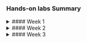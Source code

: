 ### Hands-on labs Summary

<details>
<summary>#### Week 1</summary>

0. AWS Academy Foundations course (includes some labs)
1. Setup your programming IDE with Visual Studio Code and learn it
2. Learn vs code and live share (remote pair programming)
3. Learn Git and GitHub

</details>

<details>
<summary>#### Week 2</summary>

0. AWS Academy Foundations course (includes some labs)
1. Clone and/or update our local course repository
2. Learn how to use SSH with GitHub.com
3. Learn how to create an AWS Ubuntu 22.04 server instance, with firewall and Elastic IP Address
4. Learn how to use SSH with your new AWS Ubuntu server instance
5. Learn how to use a local vs code with a remote cloud based Ubuntu server instance

</details>

<details>
<summary>#### Week 3</summary>

We have 25 short mini-tasks for week 3.  You will only get a pass or fail for today's lab sessions.  You do not need to do all of these mini-tasks to pass today's hands-on lab examination.

It is very important for you to work through these hands-on lab tasks, very slowly, so that you fully understand and and every command in detail.  If you need help, try asking ChatGPT and your study buddy for help, or ask Teacher Todd, if that does not help.

Please only copy and paste one command at a time, so that if there is an error, you know which statement caused the error.  Also, if you get an error, do the following:


```
# enable bash debugging mode for more verbose output
set -x

# then enter the command that caused the error

# disable bash debugging
set +x

# then email the error and debugging information to Todd.Booth@Ltu.se
```

<details>
<summary>Task 1 - Via local client vs code, open a remote Linux directory</summary>

You need to login to your AWS Academy account and start the lab.  It takes about two minutes for the Ubuntu server to start and become ready to accept SSH connections.

It is very IMPORTANT to understand that there are four types of shells that you will be working with, and you need to understand which one to use for a given problem.  If you use the wrong one for a given problem, the commands might not work.

1. Client - "external local bash shell"
2. Client - "vs code local shell"
3. Ubuntu - "external remote bash shell"
4. Ubuntu - "vs code remote bash shell"

Normally, you only need 2. and 4., so I suggest you try to avoid 1. and 3.  I suggest that in vs code, you do the following:

1. Start vs code
2. Open a local folder, ~/source (the vs code > menu > view > terminal will be a local (2. Client) shell)
3. Open a remote Ubuntu aws-academy folder, ~/source (the vs code > menu > view > terminal will be a local (4. Ubuntu) shell)

I suggest that you always keep the above folders and termials open and available, so you can quickly switch back and forth between the two shells you will be using all the time.

Here is how to start the four shells, if you need to:

1. Client - "external local bash shell": On Windows, after installing Git for Windows, you can use the Windows key and type "git", and choose "Git Bash". On MacOS, you can start a "terminal", and you'll have a zsh shell, but you can use that when I say "bash shell".
2. Client - "vs code local shell": After you start vs code, you can open a file or folder on your client.  I suggest that, from the client, you open the folder, "~/source", and always have it availabe to edit files.  Then when you choose menu > view > terminal, you will get a "vs code local shell".  On Windows, from that shell, you can type the command "code file" to open any file into the vs code editor.  Unfortunately on MacOS, I don't think that the "code file" command works. 
3. Ubuntu - "external remote bash shell": To get this shell you need to first get a 1. Client - "external local bash shell", and from that shell, do an "ssh aws-academy".
4. Ubuntu - "vs code remote bash shell": To get this shell you need to first get a 2. Client - "vs code local shell", and from that shell, do an "ssh aws-academy".

You need to read the following instructions very carefully so see which bash shell (1-4) you should enter the command from.  If something goes wrong, double check to see if you entered the commands in the right shell.

Start the following shell: 2. Client - "vs code local shell"

Verify that ssh is working, to connect to your aws-academy Ubuntu server.

```
ssh aws-academy

# If the above works, it will put you into an Ubuntu server bash shell.  If you want, you can exit the shell with the following command:
exit
```

If the above fails, verify that the SSH server is listening with the following command:

```
nping --tcp-connect -p 22 -c 1 -H {your_public_ip_address}
```

From your client, via vs code, open the directory /home/ubuntu on your Ubuntu server.

1. Start vs code
2. Click on the "><" symbol in the lower left of vs code.
3. Choose connect current window to host
4. Choose your aws-academy SSH config entry
5. Choose open folder
6. You can open the default directory, /home/ubuntu/

</details>

<details>
<summary>Task 2 - Create the user teacher_todd on your Linux server</summary>

Create the user teacher_todd on your Ubuntu server.

Use the following shell: 2. Client - "vs code local shell"

```
sudo adduser --disabled-password --gecos "" teacher_todd
```
Verify that the home directory was created.

```
ls -l /home/
```

</details>

<details>
<summary>Task 3 - Create your remote Linux directory structure</summary>

Create the Ubuntu directory structure

Use the following shell: 4. Ubuntu - "vs code remote bash shell"

It is normal to receive an error if the directory(s) already exist.
Enter the commands one at a time, so that you can see if there is an error.

```
# check if the directory exists
ls -l ~/source/secrets/ssh

# if it does not exist, create it
mkdir -p ~/source/secrets/ssh

# check if the director exists
ls -l ~/source/repos

# if it does not exist, create it
mkdir ~/source/repos

# check if the directory exists
ls -l ~/source/bin

# if if does not exist, create it
mkdir ~/source/bin
```

</details>

<details>
<summary>Task 4 - Copy your private key to your Ubuntu server</summary>

We will soon need to authenticate to GitHub from the Ubuntu server, so you need to copy your private key, from your client to your server.  

```
Use the following shell: 2. Client - "vs code local shell"

# change to your secrets/ssh directory
cd ~/source/secrets/ssh

# List the files
ls -l

# Copy your private key to the server, and place the file in source/secrets/ssh/.
# The "." is a shortcut, so that you don't need to type in the whole file name again
scp keypair_1001_rsa aws-academy:source/secrets/ssh/.
```
</details>

<details>
<summary>Task 5 - Create your Ubuntu server based .ssh/config file</summary>

Use the following shell: 4. Ubuntu - "vs code remote bash shell"

Do the following:

```
# Verify that the scp worked and copied the private key to your server
ls -l ~/source/secrets/ssh/*

# Change the private key permissions, to prevent other users on the Ubuntu from accesing your private key
chmod 600 ~/source/secrets/ssh/keypair_1001_rsa

# Look at the new permissions
ls -l ~/source/secrets/ssh/*

# Copy the following GitHub.com ssh configuration to your clipboard

# This is so that you can authenticate to GitHub
Host github.com
    HostName GitHub.Com
    User git 
    StrictHostKeyChecking no
    IdentityFile ~/source/secrets/ssh/keypair_1001_rsa


# Edit (or create) your ssh config file (and paste the above into it.  Then save the file.)
code ~/.ssh/config

# save the file (Ctrl+S)
```

</details>

<details>
<summary>Task 6 - Authenticate to GitHub.com</summary>
Use the following shell: 4. Ubuntu - "vs code remote bash shell"

Do the following:

```
# authenicate to github.com
ssh github.com 
```

If the above fails, try to debug it with the following extra debugging information:

```
# Double check the ssh config
cat ~/.ssh/config

# Double check if the keypair exists
ls -l ~/source/secrets/ssh/keypair_1001_rsa

# authenicate to github.com
ssh -v github.com 

# If you still have problems, make sure that the client and server private key is the same.
# On the client and server, output the MD5 hash and see if is the same value (just check the first and last three characters).  The MD5 hash will be the same, if the file is the same, and different if the file is different.  This MD5 hash is a great tool for security engineers.

# Here is the command from a git bash or bash shell:

md5sum ~/source/secrets/ssh/keypair_1001_rsa
```

If you can't figure out the problem, you can send Teacher Todd an email with the above extra debugging information and confirm that the md5 hash is the same.

</details>

<details>
<summary>Task 7 - Clone the a7011e repository to your Ubuntu Server</summary>

Use the following shell: 4. Ubuntu - "vs code remote bash shell"

You will need to clone or pull the latest changes, to your Ubuntu server, to get the public key, as follows:

Do the following:

```
# authenicate to github.com
ssh github.com 

cd ~/source/repos

# if you didn't do this before on the Ubuntu server, please do it now
git clone git@github.com:ToddBooth/a7011e.git

# if you did the clone in the past, you need to get the updates from time to time with the following:

# Note that for git pull to work, you need to be in the directory/repository, which you want to update.
cd ~/source/repos/a7011e
git pull
```
</details>

<details>
<summary>Task 8 - Add teacher_todd's public key to Todd's directory</summary>
Use the following shell: 4. Ubuntu - "vs code remote bash shell"

Add Teacher Todd's public key to the file named /home/teacher_todd/.ssh/authorized_keys

Teacher Todd's public key is found in ~/source/repos/a7011e/secrets/ssh/todd_2023-10-09_rsa.pub

You can do the above with the following commands:

```
# using ~teacher_todd will refer to user teacher_todd's home directory, which is /home/teacher_todd

# verify that the user exists
grep teacher_todd /etc/passwd

# create the .ssh directory
sudo mkdir ~teacher_todd/.ssh

# change the .ssh directory permissions
sudo chmod 700 ~teacher_todd/.ssh

# change the .ssh directory owners
sudo chown teacher_todd:teacher_todd ~teacher_todd/.ssh

# append the public key to the authorized_keys file
sudo rm ~teacher_todd/.ssh/authorized_keys
sudo cat ~/source/repos/a7011e/secrets/ssh/todd_2023-10-09_rsa.pub | sudo tee -a ~teacher_todd/.ssh/authorized_keys

# see if the destination file exists
sudo ls -l ~teacher_todd/.ssh/authorized_keys

# change the file owner
sudo chown teacher_todd:teacher_todd ~teacher_todd/.ssh/authorized_keys

# change the file permissions so that only the user ubuntu can read and write to the file
sudo chmod 600 ~teacher_todd/.ssh/authorized_keys

# look at the owner permission results (rw for just the owner)
sudo ls -l ~teacher_todd/.ssh/authorized_keys
```
</details>

<details>
<summary>Task 9 - Add teacher_todd to visudo</summary>

Updating vidsudo will allow Teacher Todd to have escalated rights, such as the power of sudo.
Please add teacher_todd to the sudo group, with the command add_sudo.sh.

```
# if needed, authenticate to GitHub
ssh github.com

# make sure that you have the latest version of the respository
cd ~/source/repos/a7011e
git pull

# change the script permissions to allow execution
chmod +x ~/source/repos/a7011e/bin/add_sudo.sh

# execute the script
sudo ~/source/repos/a7011e/bin/add_sudo.sh
```

</details>

<details>
<summary>Task 10 - Update your path, to include your local scripts.</summary>

Add the following paths to the Ubuntu PATH environment variable, via the .bashrc file

```
# add ~/source/bin/ and ~/source/secrets/bin/ to the PATH
echo 'export PATH=$PATH:~/source/bin/:~/source/secrets/bin/' >> ~/.bashrc
```

```
# Source .bashrc so that it takes effect immediately
source ~/.bashrc
```

```
# Verify that the directories were added to your path
echo $PATH
```

</details>

<details>
<summary>Task 11 - Install nmap on the Ubuntu server</summary>

Nmap includes the command nping, which is very helpful for security and network troubleshooting.

```
# Install nmap on the Ubuntu server
sudo apt update
sudo apt install -y nmap
```
</details>

<details>
<summary>Task 12 - Verify that the Ubuntu server is listening on port 22</summary>

Verify that the Ubuntu server is listening on port 22.  Since you are on the server, you will use the loopback interface, 127.0.0.1.

```
# test the port
nping --tcp-connect -p 22 -c 1 -H 127.0.0.1

# look for a "success", not a "failure"
```

</details>

<details>
<summary>Task 13 - Check if the Ubuntu server is listening on port 22 another way</summary>

```
# Execute the following and look for 0.0.0.0:22, which means the Ubuntu sever is listening on all IPv4 IP addresses
ss -tln
```

</details>

<details>
<summary>Task 14 - Use grep to make it easier to find text, in the output of "ss -tunl"</summary>

```
# Execute the following and look for 0.0.0.0:22, which means the Ubuntu sever is listening on alll IPv4 IP addresses
ss -tln | grep 0.0.0.0:22

# The output should only include the fact that the server is listening on port 22, on all IPv4 IP addresses (0.0.0.0)
```
</details>

<details>
<summary>Task 15 - Add a firewall rule to allow traffic from anywhere</summary>

Add a new rule to your AWS default security group firewall, to also allow traffic to port 61233, from anywhere

1. Login the web based AWS Management Console
2. Chose the EC2 service
3. On the left click on Instances > Instances
4. Click on your "Instance ID" blue link
5. Click below on the "Security" tab
6. Click below on your firewall (Security groups > sg-xxx blue link)
7. Click on the lower right "Edit inbound rules"
8. Click on the left left "Add rule"
9. Leave the "Type" to "Custom TCP"
10. Change "Port range" from "0" to "61233"
11. In the "Source Info" column, at the bottom, where it says "Custom", leave that and in the box to the right enter, "0.0.0.0/0".
12. In the "Description - optional", enter "SSH from anywhere to port 61233"
13. In the bottom right, choose "Save rules"

</details>

<details>
<summary>Task 16 - Change the OpenSSH server to listen on port 61233</summary>

By default, the SSH Servers listen for incoming connections on port 22.
As Teacher Todd said in class there are millions of robots trying to hack into SSH Servers on port 22.
So, to protect our IT Infrastructure, you should change the listening port, to something other than port 22.
In this task, you will have the server listen on port 61233.
If we make a mistake, we might lock ourselves out of the server, which makes is difficult to solve the problem.

So, we will still listen on port 22, but we will change is to ALSO listen on port 61233.
After we get port 61233 working, we will change it to stop listening on port 22.

```
# Do the following from the Ubuntu shell (vs code > connect to aws-academy > menu > view > terminal)

# change to your home directory
cd

# cp the ssh configuration file locally, so that you can edit it
cp /etc/ssh/sshd_config .

# verify that the file was copied
ls -l sshd_config

# look for the Port commands in the configuration file
grep Port sshd_config

# The output should be the following:
#Port 22
#GatewayPorts no

# There are two ways to edit the file, via an interactive editor or via a non-interactive command.

# DevSecOps is all about automation of security controls, so we'll use the non-ineractive command strategy.

# Here is a script to provide a solution

# Be sure to just copy and paste one line at a time, which makes troubleshooting must easier

# set a variable with the file name, to simplify the script
file='/etc/ssh/sshd_config'

# create a backup of the original file, which is a good practice
sudo cp $file $file.bkup

# make sure that the backup was created
ls -l ${file}*

# Change the "#Port 22", from being a comment to being an actual configuration line
sudo sed -i '/^#Port 22/s/^#//' $file

# Add the "Port 61233", after the "Port 22" line
sudo sed -i '/^Port 22/a Port 61233' $file

# Compare the new file with the backup file
diff $file $file.bkup

# Grep for the lines with "Port" in them, which is another way to check if the changes worked
grep Port $file
```
</details>

<details>
<summary>Task 17 - Restart the SSH to listen on port 61233</summary>

If we just change the SSH configuration file, it will not take immediate effect.

```
# First, let's see what ports that the SSH server is listening on, but just for IPv4
ss -tln | grep 0.0.0.0:22
ss -tln | grep 0.0.0.0:61233

# From the above, you see that it is listening on port 22, but not 61233

# We could reboot the server to have the changes, but that it not a good solution, since there is no need to reboot the server, which can cause other problems if the server is in use.  So, we will just restart the SSH service.

# You should not, but there is always a possibility that you will lose your ssh connections to the server, so it is a good practice to save any vs code Ubuntu server files

# We need to precede the following command with "sudo" since this is a privileged command.
sudo systemctl restart ssh

# Then let's check again, which ports the SSH server is listening on
ss -tln | grep 0.0.0.0:22
ss -tln | grep 0.0.0.0:61233

# You should see the following output (without the #):
# LISTEN 0      128          0.0.0.0:22         0.0.0.0:*
# LISTEN 0      128          0.0.0.0:61233      0.0.0.0:*
```
</details>

<details>
<summary>Task 18 - Test ssh to the new port and use it, if it works</summary>
Now we will test ssh'ing to the new port 61233.

Use the shell Client - "vs code local shell"

You need to modify your local client's ssh config file.

However, do not just change the existing stanza port number from 22 to 61233.
Instead create a brand new stanza, so that you have the old and new stanzas, as follows:

```
# ~/.ssh/config

Host aws-academy
	HostName 54.205.197.xx
	User ubuntu
    Port 22
    StrictHostKeyChecking no
    IdentityFile ~/source/secrets/ssh/labsuser.pem

Host aws-academy-61233
	HostName 54.205.197.xx
	User ubuntu
    Port 61233
    StrictHostKeyChecking no
    IdentityFile ~/source/secrets/ssh/labsuser.pem

# This is so that you can authenticate to GitHub
Host github.com
    HostName GitHub.Com
    User git 
    StrictHostKeyChecking no
    IdentityFile ~/source/secrets/ssh/keypair_1001_rsa
```

Now let's test the new server port

```
# Verify that the server is listening and that we can get past the firewall
nping --tcp-connect -p 61233 -c 1 -H {your_ubuntu_ip_address}
```

Look for a "success" and not a "failure" in the previous command.  If you get a "failure", please double check your AWS firewall (Instance security group).

```
# verify that ssh works from the client to aws-academy-61233
ssh aws-academy-61233

# If the above works, remove the port 22 from the ssh configuration file
# However, first save your files in vs code with Menu > File > Save All (or Save)

file='/etc/ssh/sshd_config'
sudo sed -i 's/^Port 22/#&/' $file

# Verify that the server will still listen on port 61233
grep Port $file

# Restart the ssh service
sudo systemctl restart ssh

# Execute the following and look for 0.0.0.0:xx, to see which ports the Ubuntu sever is listening on, for all IPv4 IP addresses.  It should now only listen on port 61233
ss -tln | grep 0.0.0.0:22
ss -tln | grep 0.0.0.0:61233

# You can now exit the Ubuntu shell and return to your local client shell
exit

# Verify that you can no longer reach port 22
nping --tcp-connect -p 22 -c 1 -H {your_ubuntu_ip_address}

# Verify that you can now ssh in, with the new ssh configuration entry
ssh aws-academy-61233
```

If the above works, change your local client ~/.ssh/config file to the following.  You will remove the test "aws-academy-61233", and change the "aws-academy" port to 61233.  Then you can just use "ssh aws-academy" and "vs code" connect to "aws-academy", which seems more natural.
```
# ~/.ssh/config

Host aws-academy
	HostName 54.205.197.xx
	User ubuntu
    Port 61233
    StrictHostKeyChecking no
    IdentityFile ~/source/secrets/ssh/labsuser.pem

# This is so that you can authenticate to GitHub
Host github.com
    HostName GitHub.Com
    User git 
    StrictHostKeyChecking no
    IdentityFile ~/source/secrets/ssh/keypair_1001_rsa
```
</details>

<details>
<summary>Task 19 - Test accessing the remote Ubuntu server, via the local vs code client</summary>

Previously, you used vs code to connect to the remote Ubuntu server, via port 22.  Now, you will verify that you can use vs code to connect the Ubuntu server via port 61233.  

1. First close the previous vs code window which connects to the old aws-academy .ssh config stanza.
2. Then click on the lower left (<>)
3. Then choose "Connect to Host"
4. Choose "aws-academy" (which should use the new port 61233)
5. Open the folder "/home/ubuntu/source".

</details>

<details>
<summary>Task 20 - Create a bash script to help perform AWS authentication</summary>

Use the following shell: 4. Ubuntu - "vs code remote bash shell"

Create a bash_init.sh script in ~/source/secrets/bash_init.sh and put in your AWS credentials

```
#!/bin/bash

# ~/.bashrc for linux and MacOS
# ~/.bash_profile for Windows GitBash

export HISTCONTROL=$HISTCONTROL:ignorespace
alias a="alias"

# function
# With this function you can just write "push" from your repo home directory, to do the following:
# git add .; git commit -m "commit message which is an argument"; git commit
push() 
{
  git add .
  if [ "$1" ]; then
    echo "You provided a commit argument: $1"
    git commit -m "$1"
  else
    git commit -m "unnamed_commit"
  fi
  git push
}

# Course information
export COURSE="a7011e"

# Student information (change it to your own information)
export STUDENT_NAME="Teacher Todd"
export STUDENT_ID="todboo-7"

# git and GitHub Configuration (change it to your own information)
export GITHUB_USERNAME="ToddBooth"
export GITHUB_EMAIL="todd.booth@ltu.se"

git config --global user.name $GITHUB_USERNAME
git config --global user.email $GITHUB_EMAIL
git config --global init.defaultBranch main
git config --global url."git@github.com:".insteadOf "https://github.com/"
git config --global core.autocrlf input
git config --global core.eol lf
git config --global push.default current

# AWS Academy
# Every time you restart your AWS Academy lab, you need to copy your own three credentials from:
# Modules > AWS Academy Learner Lab > Launch AWS Academy Learner Lab > "AWS Details" > "AWS CLI" > "Show", but don't copy the 1st line "[default]", to the following script:

# Copy to here from AWS Academy, after every lab restart, to gain access to the AWS cli credentials
aws_access_key_id=ASIAXB75xxxx
aws_secret_access_key=abCP3zWQc//UkshCRhRWVLuxxxx
aws_session_token=FwoGZXIvYXdzEAYaDFaGQYkDUjfwXYxxxx

# Then my following script commands will export the environment variables from the above, into the right names
export AWS_ACCESS_KEY_ID="$aws_access_key_id"
export AWS_SECRET_ACCESS_KEY="$aws_secret_access_key"
export AWS_SESSION_TOKEN="$aws_session_token"
export AWS_DEFAULT_REGION='us-east-1'

 # You should then remove the unused environment variables
 unset aws_access_key_id
 unset aws_secret_access_key
 unset aws_session_token
```

Now change the script to be executable, and restrict the permissions:

```
chmod 700 ~/source/secrets/bash_init.sh
```

Now edit the file and add your AWS Academy credentials (if you have not already done this)
Modules > AWS Academy Learner Lab > Launch AWS Academy Learner Lab > "AWS Details" > "AWS CLI" > "Show", but don't copy the 1st line "[default]", to the following script:
```
code ~/source/secrets/bash_init.sh
```

Now execute the script
```
~/source/secrets/bash_init.sh
```
</details>

<details>
<summary>Task 21 - Install the AWS cli</summary>

Use the following shell: 4. Ubuntu - "vs code remote bash shell"

It can take hours and hours to implement IT Infrastructure Security, so the new trend is DevSecOps, which puts a big emphasis on automation.  One way to configure AWS public security controls, is by using a web browser and pointing and clicking, but that can take hours, so in this course you will learn DevSecOps automation, via bash scripts and via Python scripts.  To use the AWS cli via bash scripts, you need to first install the AWS cli on your Ubuntu server, which you will do now.

```
sudo apt install -y awscli
```

Now check if your AWS credentials have been set.
```
aws configure list
```

You should see something like the following:

```
Name                    Value             Type    Location
      ----                    -----             ----    --------
   profile                <not set>             None    None
access_key     ****************GMPH              env    
secret_key     ****************Pf9X              env    
    region                us-east-1              env    AWS_DEFAULT_REGION
```
</details>

<details>
<summary>Task 22 - Test AWS cli authentication</summary>

Use the following shell: 4. Ubuntu - "vs code remote bash shell"

Based on the above tasks, you should now be able to authenticate to the AWS Academy and run AWS cli commands.  We will test that now.

Run a simple test, to list your AWS S3 buckets.  You should not have any, so you will get no output.  However, if you can't authenticate, you will get an error message, like the following:

"An error occurred (ExpiredToken) when calling the ListBuckets operation: The provided token has expired."
```
# List your AWS s3 buckets, if you have any they will be listed (otherwise no output which is fine).
aws s3 ls
```
</details>

<details>
<summary>Task 23 - Create an AWS s3 bucket, from the AWS cli</summary>

Use the following shell: 4. Ubuntu - "vs code remote bash shell"

We will now use the AWS cli, to create an AWS s3 bucket (which is object storage).
# note that s3 bucket names must be unique worldwide, so you need to add a random 4 digit code to the end of the bucket name
```
aws s3 mb s3://teacher-todd-{random 4 digit code}
```

Now list the buckets, to verify it was created
```
# List your AWS s3 buckets
aws s3 ls
```
</details>

<details>
<summary>Task 24 - Create a bash script, to list your AWS s3 buckets</summary>
You were able to use the AWS cli command to list your buckets, but SecDevOps is all about implementing security via automation, with bash scripts and Python scripts.  So, now you will write a bash script to list your AWS s3 buckets.

Use the following shell: 4. Ubuntu - "vs code remote bash shell"

Create the following script and execute it.

```
# open the file for editing in vs code, from the command line
code ~/source/bin/aws_s3_list.sh
```

Add the following lines to the bash script
```
#!/bin/bash
aws s3 ls
```
Save the file with Ctrl+S

Change the script's permissions, so that it is executable.
```
chmod +x ~/source/bin/aws_s3_list.sh
```

You should already have the ~/source/bin/ directory in your path, but Linux will not notice your added script, until you do the following:

```
hash -r
```

The following should now work.

```
aws_s3_list.sh
```

However, if the above does not work, then there is a problem in your .bashrc settings file (based on an above task).  So, try fixing your path based on the previous task. If you can't figure out how to solve it, send me an email and here is a workaround in the meantime:

```
~/source/bin/aws_s3_list.sh
```
</details>

<details>
<summary>Task 25 - AWS Academy Foundations > Module 4 > Lab 1</summary>
This task is specifically related to the AWS Academy Foundations > Module 4 > Lab 1 - Introduction to AWS IAM hands-on lab.  In that task you added a user to a group.  We will do some related tasks.

I just wanted to mention that with this limited AWS Academy account, you are not allowed to add users, add groups, or add users to groups, so we can't write scripts for this.

If you could add users, you could have done the following:

Use the following shell: 4. Ubuntu - "vs code remote bash shell"
```
aws iam create-user --user-name teacher-todd
```
</details>

<details>
<summary>Task 26 - (moved to week 4)</summary>

</details>

<details>
<summary>Task 27 - (moved to week 4)</summary>

</details>
